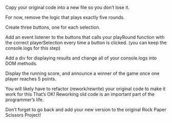 Copy your original code into a new file so you don’t lose it.

For now, remove the logic that plays exactly five rounds.

Create three buttons, one for each selection.

Add an event listener to the buttons that calls your playRound function with the correct
playerSelection every time a button is clicked. (you can keep the console.logs for this step)

Add a div for displaying results and change all of your console.logs into DOM methods.

Display the running score, and announce a winner of the game once one player reaches 5 points.

You will likely have to refactor (rework/rewrite) your original code to make it work for this
That’s OK! Reworking old code is an important part of the programmer’s life.

Don’t forget to go back and add your new version to the original Rock Paper Scissors Project!
